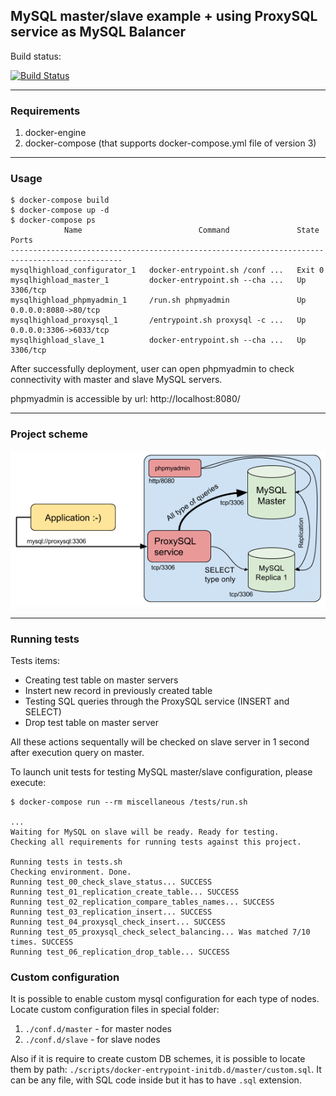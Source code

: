## MySQL master/slave example + using ProxySQL service as MySQL Balancer

Build status:

[![Build Status](https://travis-ci.org/Onix-Systems/mysql-master-slave.svg?branch=master)](https://travis-ci.org/Onix-Systems/mysql-master-slave)

---

### Requirements

1. docker-engine
1. docker-compose (that supports docker-compose.yml file of version 3)

---

### Usage
```
$ docker-compose build
$ docker-compose up -d
$ docker-compose ps
            Name                          Command               State            Ports          
-----------------------------------------------------------------------------------------------
mysqlhighload_configurator_1   docker-entrypoint.sh /conf ...   Exit 0                          
mysqlhighload_master_1         docker-entrypoint.sh --cha ...   Up       3306/tcp               
mysqlhighload_phpmyadmin_1     /run.sh phpmyadmin               Up       0.0.0.0:8080->80/tcp   
mysqlhighload_proxysql_1       /entrypoint.sh proxysql -c ...   Up       0.0.0.0:3306->6033/tcp
mysqlhighload_slave_1          docker-entrypoint.sh --cha ...   Up       3306/tcp         
```

After successfully deployment, user can open phpmyadmin to check connectivity
with master and slave MySQL servers.

phpmyadmin is accessible by url: http://localhost:8080/

---

### Project scheme

![scheme.png](./scheme.png)

---

### Running tests

Tests items:

* Creating test table on master servers
* Instert new record in previously created table
* Testing SQL queries through the ProxySQL service (INSERT and SELECT)
* Drop test table on master server

All these actions sequentally will be checked on slave server in 1 second after
execution query on master.

To launch unit tests for testing MySQL master/slave configuration, please execute:

```
$ docker-compose run --rm miscellaneous /tests/run.sh

...
Waiting for MySQL on slave will be ready. Ready for testing.
Checking all requirements for running tests against this project.

Running tests in tests.sh
Checking environment. Done.
Running test_00_check_slave_status... SUCCESS
Running test_01_replication_create_table... SUCCESS
Running test_02_replication_compare_tables_names... SUCCESS
Running test_03_replication_insert... SUCCESS
Running test_04_proxysql_check_insert... SUCCESS
Running test_05_proxysql_check_select_balancing... Was matched 7/10 times. SUCCESS
Running test_06_replication_drop_table... SUCCESS

```

### Custom configuration

It is possible to enable custom mysql configuration for each type of nodes.
Locate custom configuration files in special folder:

1. `./conf.d/master` - for master nodes
1. `./conf.d/slave` - for slave nodes

Also if it is require to create custom DB schemes, it is possible to locate them
by path: `./scripts/docker-entrypoint-initdb.d/master/custom.sql`. It can be any file,
with SQL code inside but it has to have `.sql` extension.

